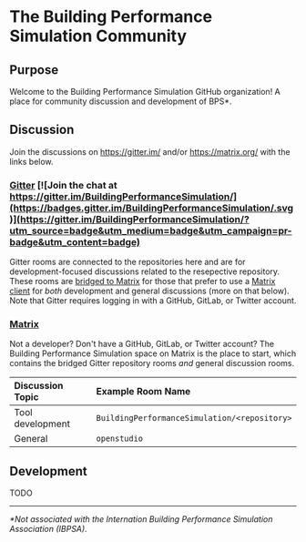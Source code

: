 # The Building Performance Simulation Community

## Purpose

Welcome to the Building Performance Simulation GitHub organization! A place for community discussion and development of BPS*.

## Discussion

Join the discussions on https://gitter.im/ and/or https://matrix.org/ with the links below.

### [Gitter](https://gitter.im/BuildingPerformanceSimulation/) [![Join the chat at https://gitter.im/BuildingPerformanceSimulation/](https://badges.gitter.im/BuildingPerformanceSimulation/.svg)](https://gitter.im/BuildingPerformanceSimulation/?utm_source=badge&utm_medium=badge&utm_campaign=pr-badge&utm_content=badge)

Gitter rooms are connected to the repositories here and are for development-focused discussions related to the resepective repository. 
These rooms are [bridged to Matrix](https://matrix.org/bridges/#gitter) for those that prefer to use a [Matrix client](https://matrix.org/clients/) for _both_ development and general discussions (more on that below).
Note that Gitter requires logging in with a GitHub, GitLab, or Twitter account.

### [Matrix](https://matrix.to/#/!iUhfZAniiNyVtVFPvY:matrix.org?via=matrix.org) 

Not a developer? Don't have a GitHub, GitLab, or Twitter account? 
The Building Performance Simulation space on Matrix is the place to start, which contains the bridged Gitter repository rooms _and_ general discussion rooms.

Discussion Topic | Example Room Name
:- | :-
Tool development | `BuildingPerformanceSimulation/<repository>`
General | `openstudio`

## Development

TODO

---
_*Not associated with the Internation Building Performance Simulation Association (IBPSA)._


<!--

**Here are some ideas to get you started:**

🙋‍♀️ A short introduction - what is your organization all about?
🌈 Contribution guidelines - how can the community get involved?
👩‍💻 Useful resources - where can the community find your docs? Is there anything else the community should know?
🍿 Fun facts - what does your team eat for breakfast?
🧙 Remember, you can do mighty things with the power of [Markdown](https://guides.github.com/features/mastering-markdown/)
-->
